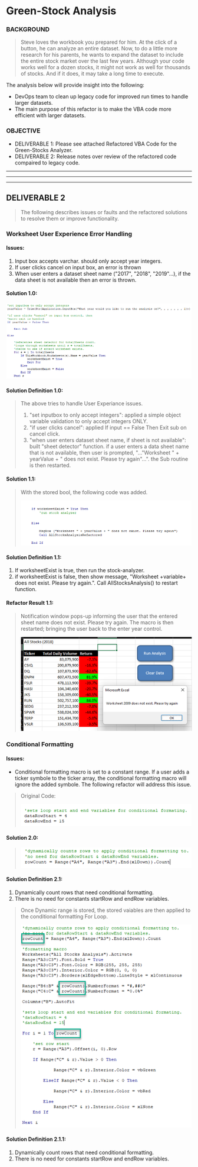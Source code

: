 # Green-Stock Analysis

### BACKGROUND

> Steve loves the workbook you prepared for him. At the click of a button, he can analyze an entire dataset. Now, to do a little more research for his parents, he wants to expand the dataset to include the entire stock market over the last few years. Although your code works well for a dozen stocks, it might not work as well for thousands of stocks. And if it does, it may take a long time to execute.

The analysis below will provide insight into the following:
- DevOps team to clean up legacy code for improved run times to handle larger datasets.
- The main purpose of this refactor is to make the VBA code more efficient with larger datasets.

### OBJECTIVE

- DELIVERABLE 1: Please see attached Refactored VBA Code for the Green-Stocks Analyzer.
- DELIVERABLE 2: Release notes over review of the refactored code compaired to legacy code.

---
---
---

## DELIVERABLE 2

> The following describes issues or faults and the refactored solutions to resolve them or improve functionality.

### Worksheet User Experience Error Handling

#### Issues:

1. Input box accepts varchar. should only accept year integers.
2. If user clicks cancel on input box, an error is thrown
3. When user enters a dataset sheet name ("2017", "2018", "2019"...), if the data sheet is not available then an error is thrown.

#### Solution 1.0:
![This is an image](https://github.com/jcaraway-na/stock-analysis/blob/main/resources/refactor_res/datasheet_name_avalability1.png)

#### Solution Definition 1.0:

> The above tries to handle User Experiance issues. 
> 1. "set inputbox to only accept integers": applied a simple object variable validation to only accept integers ONLY.
> 2. "if user clicks cancel": applied If input == False Then Exit sub on cancel click.
> 3. "when user enters dataset sheet name, if sheet is not available": built "sheet detector" function. if a user enters a data sheet name that is not available, 
> then user is prompted, "..."Worksheet " + yearValue + " does not exist. Please try again"...". the Sub routine is then restarted.

#### Solution 1.1:

> With the stored bool, the following code was added.
>
> ![This is an image](https://github.com/jcaraway-na/stock-analysis/blob/main/resources/refactor_res/datasheet_name_avalability_catch.png)

#### Solution Definition 1.1:

1. If worksheetExist is true, then run the stock-analyzer.
2. if worksheetExist is false, then show message, "Worksheet +variable+ does not exist. Please try again.". Call AllStocksAnalysis() to restart function.

#### Refactor Result 1.1:
> Notification window pops-up informing the user that the entered sheet name does not exist. Please try again. The macro is then restarted; bringing the user back
> to the enter year control.
>
> ![This is an image](https://github.com/jcaraway-na/stock-analysis/blob/main/resources/refactor_res/worksheet_notexist.png)

### Conditional Formatting

#### Issues:
- Conditional formatting macro is set to a constant range. If a user adds a ticker symbole to the ticker array, the conditional formatting macro will ignore the added symbole. The following refactor will address this issue.

> Original Code:
> 
> ![This is an image](https://github.com/jcaraway-na/stock-analysis/blob/main/resources/refactor_res/conditional_res/original_conditional_rows.png)

#### Solution 2.0:

> ![This is an image](https://github.com/jcaraway-na/stock-analysis/blob/main/resources/refactor_res/conditional_res/refactor_conditional_rows.png)

#### Solution Definition 2.1:

1. Dynamically count rows that need conditional formatting.
2. There is no need for constants startRow and endRow variables.

> Once Dynamic range is stored, the stored vaiables are then applied to the conditional formatting For Loop.
>
> ![This is an image](https://github.com/jcaraway-na/stock-analysis/blob/main/resources/refactor_res/conditional_res/conditional_complete_refactor.png)

#### Solution Definition 2.1.1:

1. Dynamically count rows that need conditional formatting.
2. There is no need for constants startRow and endRow variables.
